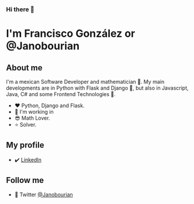 ### Hi there 👋

# **I'm Francisco González** or @Janobourian

## About me

I'm a mexican Software Developer and mathematician :rocket:. My main developments are in Python with Flask and Django :snake:, but also in Javascript, Java, C# and some Frontend Technologies :dolphin:.

- :hearts: Python, Django and Flask.
- :office: I'm working in 
- :sunglasses: Math Lover.
- :star: Solver.

## My profile

- :heavy_check_mark: [LinkedIn][lkn]

## Follow me

- :link: Twitter [@Janobourian][twitter]

[lkn]: https://www.linkedin.com/in/francisco-gonz%C3%A1lez-48030593/
[twitter]: https://twitter.com/JanoBourian
